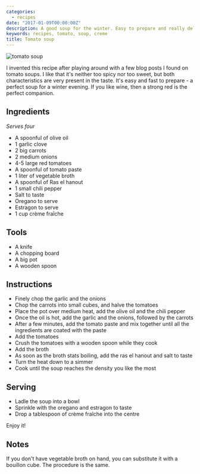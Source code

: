 ```yaml
---
categories:
  - recipes
date: "2017-01-09T00:00:00Z"
description: A good soup for the winter. Easy to prepare and really delicious
keywords: recipes, tomato, soup, creme
title: Tomato soup
---
```


![tomato soup](/img/tomato-soup.jpg)

I invented this recipe after playing around with a few blog posts I found on
tomato soups. I like that it's neither too spicy nor too sweet, but both
characteristics are very present in the taste. It's easy and fast to prepare -
a perfect soup for a winter evening. If you like wine, then a strong red is
the perfect companion.

## Ingredients

_Serves four_

- A spoonful of olive oil
- 1 garlic clove
- 2 big carrots
- 2 medium onions
- 4-5 large red tomatoes
- A spoonful of tomato paste
- 1 liter of vegetable broth
- A spoonful of Ras el hanout
- 1 small chili pepper
- Salt to taste
- Oregano to serve
- Estragon to serve
- 1 cup crème fraîche

## Tools

- A knife
- A chopping board
- A big pot
- A wooden spoon

## Instructions

- Finely chop the garlic and the onions
- Chop the carrots into small cubes, and halve the tomatoes
- Place the pot over medium heat, add the olive oil and the chili pepper
- Once the oil is hot, add the garlic and the onions, followed by the carrots
- After a few minutes, add the tomato paste and mix together until
  all the ingredients are coated with the paste
- Add the tomatoes
- Crush the tomatoes with a wooden spoon while they cook
- Add the broth
- As soon as the broth stats boiling, add the ras el hanout and salt to taste
- Turn the heat down to a simmer
- Cook until the soup reaches the density you like the most

## Serving

- Ladle the soup into a bowl
- Sprinkle with the oregano and estragon to taste
- Drop a tablespoon of crème fraîche into the centre

Enjoy it!

## Notes

If you don't have vegetable broth on hand, you can substitute it with a
bouillon cube. The procedure is the same.
